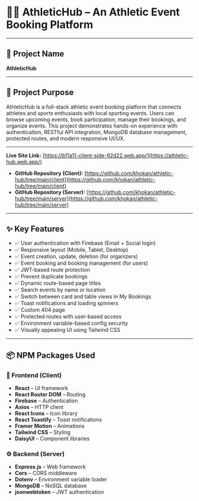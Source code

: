 # 🏃‍♂️ AthleticHub – An Athletic Event Booking Platform

---

## 📌 Project Name

**AthleticHub**

---

## 🎯 Project Purpose

AthleticHub is a full-stack athletic event booking platform that connects athletes and sports enthusiasts with local sporting events. Users can browse upcoming events, book participation, manage their bookings, and organize events. This project demonstrates hands-on experience with authentication, RESTful API integration, MongoDB database management, protected routes, and modern responsive UI/UX.

---

**Live Site Link:** [https://b11a11-client-side-92d22.web.app/](https://athletic-hub.web.app/)

- **GitHub Repository (Client):** [https://github.com/khokan/athletic-hub/tree/main/client](https://github.com/khokan/athletic-hub/tree/main/client)
- **GitHub Repository (Server):** [https://github.com/khokan/athletic-hub/tree/main/server](https://github.com/khokan/athletic-hub/tree/main/server)

---

## ✨ Key Features

- ✅ User authentication with Firebase (Email + Social login)
- ✅ Responsive layout (Mobile, Tablet, Desktop)
- ✅ Event creation, update, deletion (for organizers)
- ✅ Event booking and booking management (for users)
- ✅ JWT-based route protection
- ✅ Prevent duplicate bookings
- ✅ Dynamic route-based page titles
- ✅ Search events by name or location
- ✅ Switch between card and table views in My Bookings
- ✅ Toast notifications and loading spinners
- ✅ Custom 404 page
- ✅ Protected routes with user-based access
- ✅ Environment variable-based config security
- ✅ Visually appealing UI using Tailwind CSS

---

## 📦 NPM Packages Used

### 🔧 Frontend (Client)

- **React** – UI framework
- **React Router DOM** – Routing
- **Firebase** – Authentication
- **Axios** – HTTP client
- **React Icons** – Icon library
- **React Toastify** – Toast notifications
- **Framer Motion** – Animations
- **Tailwind CSS** – Styling
- **DaisyUI** – Component libraries

### ⚙️ Backend (Server)

- **Express.js** – Web framework
- **Cors** – CORS middleware
- **Dotenv** – Environment variable loader
- **MongoDB** – NoSQL database
- **jsonwebtoken** – JWT authentication

